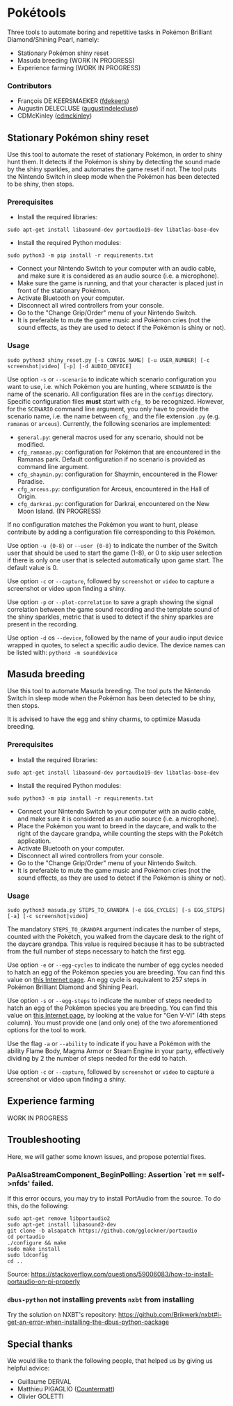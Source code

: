 # Pokétools

Three tools to automate boring and repetitive tasks in Pokémon Brilliant Diamond/Shining Pearl,
namely:
- Stationary Pokémon shiny reset
- Masuda breeding (WORK IN PROGRESS)
- Experience farming (WORK IN PROGRESS)

### Contributors

- François DE KEERSMAEKER ([fdekeers](https://github.com/fdekeers))
- Augustin DELECLUSE ([augustindelecluse](https://github.com/augustindelecluse))
- CDMcKinley ([cdmckinley](https://github.com/cdmckinley))

## Stationary Pokémon shiny reset

Use this tool to automate the reset of stationary Pokémon,
in order to shiny hunt them.
It detects if the Pokémon is shiny by detecting the sound made by the shiny sparkles,
and automates the game reset if not.
The tool puts the Nintendo Switch in sleep mode
when the Pokémon has been detected to be shiny,
then stops.

### Prerequisites

- Install the required libraries:
```shell
sudo apt-get install libasound-dev portaudio19-dev libatlas-base-dev
```
- Install the required Python modules:
```shell
sudo python3 -m pip install -r requirements.txt
```
- Connect your Nintendo Switch to your computer with an audio cable,
and make sure it is considered as an audio source (i.e. a microphone).
- Make sure the game is running,
and that your character is placed just in front of the stationary Pokémon.
- Activate Bluetooth on your computer.
- Disconnect all wired controllers from your console.
- Go to the "Change Grip/Order" menu of your Nintendo Switch.
- It is preferable to mute the game music and Pokémon cries
(not the sound effects, as they are used to detect if the Pokémon is shiny or not).

### Usage
```shell
sudo python3 shiny_reset.py [-s CONFIG_NAME] [-u USER_NUMBER] [-c screenshot|video] [-p] [-d AUDIO_DEVICE]
```

Use option `-s` or `--scenario` to indicate which scenario configuration you want to use,
i.e. which Pokémon you are hunting, where `SCENARIO` is the name of the scenario.
All configuration files are in the `configs` directory.
Specific configuration files **must** start with `cfg_` to be recognized.
However, for the `SCENARIO` command line argument, you only have to provide the scenario name,
i.e. the name between `cfg_` and the file extension `.py` (e.g. `ramanas` or `arceus`).
Currently, the following scenarios are implemented:
- `general.py`: general macros used for any scenario, should not be modified.
- `cfg_ramanas.py`: configuration for Pokémon that are encountered in the Ramanas park.
Default configuration if no scenario is provided as command line argument.
- `cfg_shaymin.py`: configuration for Shaymin, encountered in the Flower Paradise.
- `cfg_arceus.py`: configuration for Arceus, encountered in the Hall of Origin.
- `cfg_darkrai.py`: configuration for Darkrai, encountered on the New Moon Island. (IN PROGRESS)

If no configuration matches the Pokémon you want to hunt,
please contribute by adding a configuration file corresponding to this Pokémon.

Use option `-u {0-8}` or `--user {0-8}` to indicate the number of the Switch user that should be used to start the game (1-8),
or 0 to skip user selection if there is only one user that is selected automatically upon game start.
The default value is 0.

Use option `-c` or `--capture`, followed by `screenshot` or `video` to capture a screenshot
or video upon finding a shiny.

Use option `-p` or `--plot-correlation` to save a graph showing the signal correlation
between the game sound recording and the template sound of the shiny sparkles,
metric that is used to detect if the shiny sparkles are present in the recording.

Use option `-d` os `--device`, followed by the name of your audio input device wrapped in quotes,
to select a specific audio device. The device names can be listed with: `python3 -m sounddevice`


## Masuda breeding

Use this tool to automate Masuda breeding.
The tool puts the Nintendo Switch in sleep mode
when the Pokémon has been detected to be shiny,
then stops.

It is advised to have the egg and shiny charms, to optimize Masuda breeding.

### Prerequisites

- Install the required libraries:
```shell
sudo apt-get install libasound-dev portaudio19-dev libatlas-base-dev
```
- Install the required Python modules:
```shell
sudo python3 -m pip install -r requirements.txt
```
- Connect your Nintendo Switch to your computer with an audio cable,
and make sure it is considered as an audio source (i.e. a microphone).
- Place the Pokémon you want to breed in the daycare,
and walk to the right of the daycare grandpa,
while counting the steps with the Pokétch application.
- Activate Bluetooth on your computer.
- Disconnect all wired controllers from your console.
- Go to the "Change Grip/Order" menu of your Nintendo Switch.
- It is preferable to mute the game music and Pokémon cries
(not the sound effects, as they are used to detect if the Pokémon is shiny or not).

### Usage

```shell
sudo python3 masuda.py STEPS_TO_GRANDPA [-e EGG_CYCLES] [-s EGG_STEPS] [-a] [-c screenshot|video]
```

The mandatory `STEPS_TO_GRANDPA` argument indicates the number of steps, counted with the Pokétch,
you walked from the daycare desk to the right of the daycare grandpa.
This value is required because it has to be subtracted from the full number of steps
necessary to hatch the first egg.

Use option `-e` or `--egg-cycles` to indicate the number of egg cycles needed to hatch an egg
of the Pokémon species you are breeding.
You can find this value on [this Internet page](https://bulbapedia.bulbagarden.net/wiki/List_of_Pok%C3%A9mon_by_base_Egg_cycles).
An egg cycle is equivalent to 257 steps in Pokémon Brilliant Diamond and Shining Pearl.

Use option `-s` or `--egg-steps` to indicate the number of steps needed to hatch an egg
of the Pokémon species you are breeding.
You can find this value on [this Internet page](https://bulbapedia.bulbagarden.net/wiki/List_of_Pok%C3%A9mon_by_base_Egg_cycles),
by looking at the value for "Gen V-VI" (4th steps column).
You must provide one (and only one) of the two aforementioned options for the tool to work.

Use the flag `-a` or `--ability` to indicate if you have a Pokémon with the ability Flame Body, Magma Armor or Steam Engine in your party,
effectively dividing by 2 the number of steps needed for the edd to hatch.

Use option `-c` or `--capture`, followed by `screenshot` or `video` to capture a screenshot
or video upon finding a shiny.

## Experience farming

WORK IN PROGRESS


## Troubleshooting

Here, we will gather some known issues, and propose potential fixes.

### PaAlsaStreamComponent_BeginPolling: Assertion `ret == self->nfds' failed.

If this error occurs, you may try to install PortAudio from the source.
To do this, do the following:

```shell
sudo apt-get remove libportaudio2
sudo apt-get install libasound2-dev
git clone -b alsapatch https://github.com/gglockner/portaudio
cd portaudio
./configure && make
sudo make install
sudo ldconfig
cd ..
```

Source: https://stackoverflow.com/questions/59006083/how-to-install-portaudio-on-pi-properly

### `dbus-python` not installing prevents `nxbt` from installing

Try the solution on NXBT's repository: https://github.com/Brikwerk/nxbt#i-get-an-error-when-installing-the-dbus-python-package

## Special thanks

We would like to thank the following people,
that helped us by giving us helpful advice:
- Guillaume DERVAL
- Matthieu PIGAGLIO ([Countermatt](https://github.com/Countermatt))
- Olivier GOLETTI
